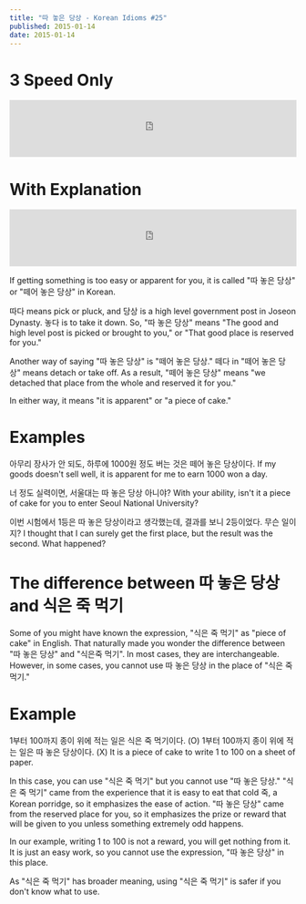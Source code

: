 ```yaml
---
title: "따 놓은 당상 - Korean Idioms #25"
published: 2015-01-14
date: 2015-01-14
---
```


#  3 Speed Only

<iframe id="audio_iframe" src="https://www.podbean.com/media/player/audio/postId/5447762/url/http%253A%252F%252Fwiseinit.podbean.com%252Fe%252F3-speed-edition-of-%25EB%2594%25B0-%25EB%2586%2593%25EC%259D%2580-%25EB%258B%25B9%25EC%2583%2581%252F/initByJs/1/auto/1?skin=11" width="100%" height="100" frameborder="0" scrolling="no"></iframe>

#  With Explanation

<iframe id="audio_iframe" src="https://www.podbean.com/media/player/audio/postId/5447763?url=http%3A%2F%2Fwiseinit.podbean.com%2Fe%2F%25eb%2594%25b0-%25eb%2586%2593%25ec%259d%2580-%25eb%258b%25b9%25ec%2583%2581-korean-idioms-25%2F&amp;skin=11&amp;postId=5447763&amp;download=0&amp;share=1&amp;fonts=Helvetica&amp;auto=0" width="100%" height="100" frameborder="0" scrolling="no" data-name="pb-iframe-player"></iframe>

If getting something is too easy or apparent for you, it is called "따 놓은 당상" or "떼어 놓은 당상" in Korean.

따다 means pick or pluck, and 당상 is a high level government post in Joseon Dynasty. 놓다 is to take it down. So, "따 놓은 당상" means "The good and high level post is picked or brought to you," or "That good place is reserved for you."

Another way of saying "따 놓은 당상" is "떼어 놓은 당상." 떼다 in "떼어 놓은 당상" means detach or take off. As a result, "떼어 놓은 당상" means "we detached that place from the whole and reserved it for you."

In either way, it means "it is apparent" or "a piece of cake."

#  Examples

아무리 장사가 안 되도, 하루에 1000원 정도 버는 것은 떼어 놓은 당상이다.
If my goods doesn't sell well, it is apparent for me to earn 1000 won a day.

너 정도 실력이면, 서울대는 따 놓은 당상 아니야?
With your ability, isn't it a piece of cake for you to enter Seoul National University?

이번 시험에서 1등은 따 놓은 당상이라고 생각했는데, 결과를 보니 2등이었다. 무슨 일이지?
I thought that I can surely get the first place, but the result was the second. What happened?

#  The difference between 따 놓은 당상 and 식은 죽 먹기

Some of you might have known the expression, "식은 죽 먹기" as "piece of cake" in English. That naturally made you wonder the difference between "따 놓은 당상" and "식은죽 먹기". In most cases, they are interchangeable. However, in some cases, you cannot use 따 놓은 당상 in the place of "식은 죽 먹기."

#  Example

1부터 100까지 종이 위에 적는 일은 식은 죽 먹기이다. (O)
1부터 100까지 종이 위에 적는 일은 따 놓은 당상이다. (X)
It is a piece of cake to write 1 to 100 on a sheet of paper.

In this case, you can use "식은 죽 먹기" but you cannot use "따 놓은 당상." "식은 죽 먹기" came from the experience that it is easy to eat that cold 죽, a Korean porridge, so it emphasizes the ease of action. "따 놓은 당상" came from the reserved place for you, so it emphasizes the prize or reward that will be given to you unless something extremely odd happens.

In our example, writing 1 to 100 is not a reward, you will get nothing from it. It is just an easy work, so you cannot use the expression, "따 놓은 당상" in this place.

As "식은 죽 먹기" has broader meaning, using "식은 죽 먹기" is safer if you don't know what to use.